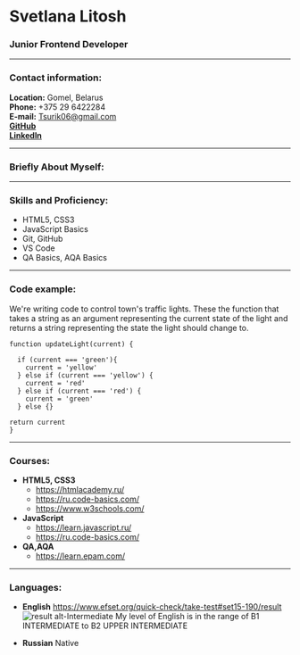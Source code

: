 # Svetlana Litosh
### Junior Frontend Developer
***
### Contact information:
__Location:__ Gomel, Belarus  
__Phone:__ +375 29 6422284  
__E-mail:__ Tsurik06@gmail.com  
__[GitHub](https://github.com/SvetlanaLitosh)__  
__[LinkedIn](https://www.linkedin.com/in/svetlana-litosh-4b2877218/)__
***
### Briefly About Myself:
***
### Skills and Proficiency:
* HTML5, CSS3
* JavaScript Basics
* Git, GitHub
* VS Code
* QA Basics, AQA Basics
***
### Code example:  
We're writing code to control town's traffic lights. These the function that takes a string as an argument representing the current state of the light and returns a string representing the state the light should change to.
```
function updateLight(current) {
  
  if (current === 'green'){
    current = 'yellow'
  } else if (current === 'yellow') {
    current = 'red'
  } else if (current === 'red') {
    current = 'green'
  } else {}

return current
}
```
***
### Courses:  
* __HTML5, CSS3__ 
  * https://htmlacademy.ru/
  * https://ru.code-basics.com/
  * https://www.w3schools.com/
* __JavaScript__ 
  * https://learn.javascript.ru/
  * https://ru.code-basics.com/
* __QA,AQA__ 
  * https://learn.epam.com/
***
### Languages:
* __English__ https://www.efset.org/quick-check/take-test#set15-190/result  
![result alt-Intermediate](/rsschool-cv/intermediate.jpg) My level of English is in the range of B1 INTERMEDIATE to B2 UPPER INTERMEDIATE

* __Russian__ Native